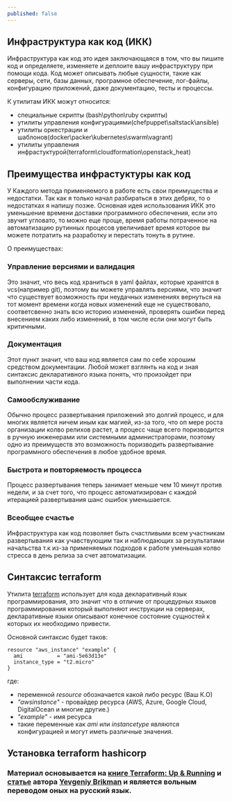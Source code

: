 ```yaml
---
published: false
---
```

## Инфраструктура как код (ИКК)

Инфраструктура как код это идея заключающаяся в том, что вы пишите код и определяете, изменяете и деплоите вашу инфраструктуру при помощи кода. Код может описывать любые сущности, такие как серверы, сети, базы данных, програмное обеспечение, лог-файлы, конфигурацию приложений, даже документацию, тесты и процессы.

К утилитам ИКК можут относится:
 - специальные скрипты (bash\python\ruby скрипты)
 - утилиты управления конфигурациями(chefpuppet\saltstack\ansible)
 - утилиты оркестрации и шаблонов(docker\packer\kubernetes\swarm\vagrant)
 - утилиты управления инфрастуктурой(terraform\cloudformation\openstack_heat)
 
## Преимущества инфрастуктуры как код

У Каждого метода применяемого в работе есть свои преимущества и недостатки. Так как я только начал разбираться в этих дебрях, то о недостатках я напишу позже. Основная идея использования ИКК это уменьшение времени доставки программного обеспечения, если это звучит угловато, то можно еще проще, время работы потраченное на автоматизацию рутинных процесов увеличивает время которое вы можете потратить на разработку и перестать тонуть в рутине.

О преимуществах:

### Управление версиями и валидация

Это значит, что весь код храниться в yaml файлах, которые хранятся в vcs(например git), поэтому вы можете управлять версиями, что значит что существует возможность при неудачных изменениях вернуться на тот момент времени когда новых изменений еще не существовало, соответсвенно знать всю историю изменений, проверять ошибки перед внесением каких либо изменений, в том числе если они могут быть критичными.

### Документация

Этот пункт значит, что ваш код является сам по себе хорошим средством документации. Любой может взглянть на код и зная синтаксис декларативного языка понять, что произойдет при выполнении части кода.

### Самообслуживание

Обычно процесс развертывания приложений это долгий процесс, и для многих является ничем иным как магией, из-за того, что оп мере роста организации колво релихов растет, а процесс чаще всего поризводится в ручную инженерами или системными администраторами, поэтому одно из преимуществ это возможность поризводить развертывание программного обеспечения в любое удобное время.


### Быстрота и повторяемость процесса

Процесс развертывания теперь занимает меньше чем 10 минут против недели, и за счет того, что процесс автоматизирован с каждой итерацией развертывания шанс ошибок уменьшается.

### Всеобщее счастье

Инфраструктура как код позволяет быть счастливыми всем участникам  развертывания как учавствующим так и наблюдающих за результатами начальства т.к из-за применяемых подходов к работе уменьшая колво стресса в день релиза за счет автоматизации.

## Синтаксис terraform

Утилита [terraform](https://www.terraform.io/) использует для кода декларативный язык программирования, это значит что в отличие от процедурных языков программирования который выполняют инструкции на серверах, декларативные языки описывают конечное состояние сущностей к которых их необходимо привести.

Основной синтаксис будет таков:

```
resource "aws_instance" "example" {
  ami           = "ami-5e63d13e"
  instance_type = "t2.micro"
}
```
где:
- переменной _resource_ обозначается какой либо ресурс (Ваш К.О)
- _"awsinstance"_ 	- провайдер ресурса (AWS, Azure, Google Cloud, DigitalOcean и многие другие.)
- _"example"_ 		- имя ресурса
- такие переменные как _ami_ или _instancetype_ являются конфигурацией и могут иметь различные значения.


## Установка terraform hashicorp







### Материал основывается на [книге Terraform: Up & Running](http://www.terraformupandrunning.com/?ref=ybrikman-home) и [статье](https://www.oreilly.com/learning/why-use-terraform)  автора [Yevgeniy Brikman](https://github.com/brikis98/) и является вольным переводом оных на русский язык.
